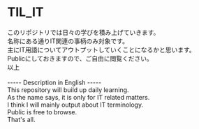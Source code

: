 # TIL_IT
このリポジトリでは日々の学びを積み上げていきます。<br>
名称にある通りIT関連の事柄のみ対象です。<br>
主にIT用語についてアウトプットしていくことになるかと思います。<br>
Publicにしておきますので、ご自由に閲覧ください。<br>
以上<br><br>
----- Description in English -----<br>
This repository will build up daily learning. <br> 
As the name says, it is only for IT related matters. <br> 
I think I will mainly output about IT terminology. <br> 
Public is free to browse. <br>
That's all.

